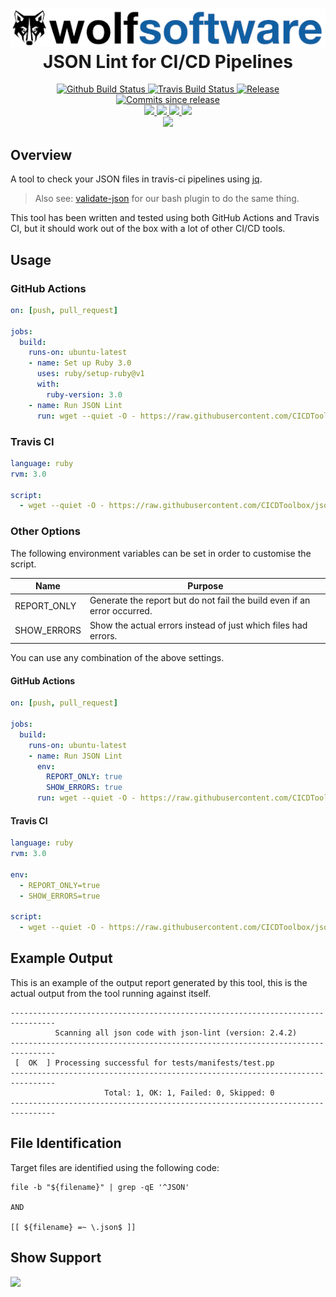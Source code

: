 <h1 align="center">
    <a href="https://github.com/WolfSoftware">
        <img src="https://raw.githubusercontent.com/WolfSoftware/branding/master/images/general/banners/64/black-and-white.png" alt="Wolf Software Logo" />
    </a>
    <br />
    JSON Lint for CI/CD Pipelines
</h1>

<p align="center">
    <a href="https://github.com/CICDToolbox/json-lint/actions/workflows/pipeline.yml">
        <img src="https://img.shields.io/github/workflow/status/CICDToolbox/json-lint/pipeline/master?logo=github&logoColor=white&style=for-the-badge" alt="Github Build Status">
    </a>
    <a href="https://travis-ci.com/CICDToolbox/json-lint">
        <img src="https://img.shields.io/travis/com/CICDToolbox/json-lint/master?style=for-the-badge&logo=travis" alt="Travis Build Status">
    </a>
    <a href="https://github.com/CICDToolbox/json-lint/releases/latest">
        <img src="https://img.shields.io/github/v/release/CICDToolbox/json-lint?color=blue&style=for-the-badge&logo=github&logoColor=white&label=Latest%20Release" alt="Release">
    </a>
    <a href="https://github.com/CICDToolbox/json-lint/releases/latest">
        <img src="https://img.shields.io/github/commits-since/CICDToolbox/json-lint/latest.svg?color=blue&style=for-the-badge&logo=github&logoColor=white" alt="Commits since release">
    </a>
    <br />
    <a href=".github/CODE_OF_CONDUCT.md">
        <img src="https://img.shields.io/badge/Code%20of%20Conduct-blue?style=for-the-badge&logo=read-the-docs&logoColor=white" />
    </a>
    <a href=".github/CONTRIBUTING.md">
        <img src="https://img.shields.io/badge/Contributing-blue?style=for-the-badge&logo=read-the-docs&logoColor=white" />
    </a>
    <a href=".github/SECURITY.md">
        <img src="https://img.shields.io/badge/Report%20Security%20Concern-blue?style=for-the-badge&logo=read-the-docs&logoColor=white" />
    </a>
    <a href="https://github.com/CICDToolbox/json-lint/issues">
        <img src="https://img.shields.io/badge/Get%20Support-blue?style=for-the-badge&logo=read-the-docs&logoColor=white" />
    </a>
    <br />
    <a href="https://github.com/TGWolf">
        <img src="https://img.shields.io/badge/Created%20by%20Wolf-black?style=for-the-badge" />
    </a>
</p>

## Overview

A tool to check your JSON files in travis-ci pipelines using [jq](https://stedolan.github.io/jq/).

> Also see: [validate-json](https://github.com/DevelopersToolbox/validate-json) for our bash plugin to do the same thing.

This tool has been written and tested using both GitHub Actions and Travis CI, but it should work out of the box with a lot of other CI/CD tools.

## Usage

### GitHub Actions


```yml
on: [push, pull_request]

jobs:
  build:
    runs-on: ubuntu-latest
    - name: Set up Ruby 3.0
      uses: ruby/setup-ruby@v1
      with:
        ruby-version: 3.0	
    - name: Run JSON Lint
      run: wget --quiet -O - https://raw.githubusercontent.com/CICDToolbox/json-lint/master/pipeline.sh | bash
```

### Travis CI

```yml
language: ruby
rvm: 3.0

script:
  - wget --quiet -O - https://raw.githubusercontent.com/CICDToolbox/json-lint/master/pipeline.sh | bash
```

### Other Options

The following environment variables can be set in order to customise the script.

| Name          | Purpose |
| ------------- | ------- |
| REPORT_ONLY   | Generate the report but do not fail the build even if an error occurred. |
| SHOW_ERRORS   | Show the actual errors instead of just which files had errors. |

You can use any combination of the above settings.

#### GitHub Actions

```yml
on: [push, pull_request]

jobs:
  build:
    runs-on: ubuntu-latest
    - name: Run JSON Lint
      env:
        REPORT_ONLY: true
        SHOW_ERRORS: true
      run: wget --quiet -O - https://raw.githubusercontent.com/CICDToolbox/json-lint/master/pipeline.sh | bash
```

#### Travis CI

```yml
language: ruby
rvm: 3.0

env:
  - REPORT_ONLY=true
  - SHOW_ERRORS=true

script:
  - wget --quiet -O - https://raw.githubusercontent.com/CICDToolbox/json-lint/master/pipeline.sh | bash
```

## Example Output

This is an example of the output report generated by this tool, this is the actual output from the tool running against itself.

```
--------------------------------------------------------------------------------
          Scanning all json code with json-lint (version: 2.4.2)
--------------------------------------------------------------------------------
 [  OK  ] Processing successful for tests/manifests/test.pp
--------------------------------------------------------------------------------
                     Total: 1, OK: 1, Failed: 0, Skipped: 0
--------------------------------------------------------------------------------
```

## File Identification

Target files are identified using the following code:

```shell
file -b "${filename}" | grep -qE '^JSON'

AND

[[ ${filename} =~ \.json$ ]]
```

## Show Support

<p>
	<a href="https://ko-fi.com/wolfsoftware">
		<img src="https://img.shields.io/badge/Ko%20Fi-blue?style=for-the-badge&logo=ko-fi&logoColor=white" />
	</a>
</p>
